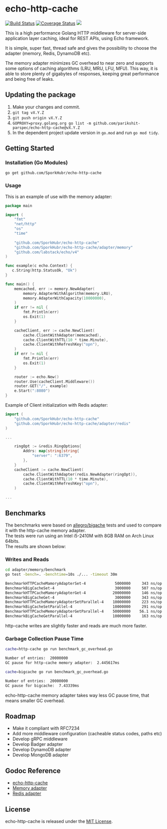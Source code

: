 # echo-http-cache
[![Build Status](https://travis-ci.org/victorspringer/http-cache.svg?branch=master)](https://travis-ci.org/victorspringer/http-cache) [![Coverage Status](https://coveralls.io/repos/github/victorspringer/http-cache/badge.svg?branch=master)](https://coveralls.io/github/victorspringer/http-cache?branch=master) [![](https://img.shields.io/badge/godoc-reference-5272B4.svg?style=flat)](https://godoc.org/github.com/SporkHubr/echo-http-cache)

This is a high performance Golang HTTP middleware for server-side application layer caching, ideal for REST APIs, using Echo framework.

It is simple, super fast, thread safe and gives the possibility to choose the adapter (memory, Redis, DynamoDB etc).

The memory adapter minimizes GC overhead to near zero and supports some options of caching algorithms (LRU, MRU, LFU, MFU). This way, it is able to store plenty of gigabytes of responses, keeping great performance and being free of leaks.

## Updating the package
1. Make your changes and commit.
2. `git tag vX.Y.Z`
3. `git push origin vX.Y.Z`
4. `GOPROXY=proxy.golang.org go list -m github.com/parikshit-parspec/echo-http-cache@vX.Y.Z`
5. In the dependent project update version in `go.mod` and run `go mod tidy`.
   
## Getting Started

### Installation (Go Modules)
`go get github.com/SporkHubr/echo-http-cache`

### Usage
This is an example of use with the memory adapter:

```go
package main

import (
    "fmt"
    "net/http"
    "os"
    "time"
    
    "github.com/SporkHubr/echo-http-cache"
    "github.com/SporkHubr/echo-http-cache/adapter/memory"
    "github.com/labstack/echo/v4"
)

func example(c echo.Context) {
   c.String(http.StatusOk, "Ok")
}

func main() {
    memcached, err := memory.NewAdapter(
        memory.AdapterWithAlgorithm(memory.LRU),
        memory.AdapterWithCapacity(10000000),
    )
    if err != nil {
        fmt.Println(err)
        os.Exit(1)
    }

    cacheClient, err := cache.NewClient(
        cache.ClientWithAdapter(memcached),
        cache.ClientWithTTL(10 * time.Minute),
        cache.ClientWithRefreshKey("opn"),
    )
    if err != nil {
        fmt.Println(err)
        os.Exit(1)
    }

    router := echo.New()
    router.Use(cacheClient.Middleware())
    router.GET("/", example)
    e.Start(":8080")
}
```

Example of Client initialization with Redis adapter:
```go
import (
    "github.com/SporkHubr/echo-http-cache"
    "github.com/SporkHubr/echo-http-cache/adapter/redis"
)

...

    ringOpt := &redis.RingOptions{
        Addrs: map[string]string{
            "server": ":6379",
        },
    }
    cacheClient := cache.NewClient(
        cache.ClientWithAdapter(redis.NewAdapter(ringOpt)),
        cache.ClientWithTTL(10 * time.Minute),
        cache.ClientWithRefreshKey("opn"),
    )

...
```

## Benchmarks
The benchmarks were based on [allegro/bigache](https://github.com/allegro/bigcache) tests and used to compare it with the http-cache memory adapter.<br>
The tests were run using an Intel i5-2410M with 8GB RAM on Arch Linux 64bits.<br>
The results are shown below:

### Writes and Reads
```bash
cd adapter/memory/benchmark
go test -bench=. -benchtime=10s ./... -timeout 30m

BenchmarkHTTPCacheMamoryAdapterSet-4             5000000     343 ns/op    172 B/op    1 allocs/op
BenchmarkBigCacheSet-4                           3000000     507 ns/op    535 B/op    1 allocs/op
BenchmarkHTTPCacheMamoryAdapterGet-4            20000000     146 ns/op      0 B/op    0 allocs/op
BenchmarkBigCacheGet-4                           3000000     343 ns/op    120 B/op    3 allocs/op
BenchmarkHTTPCacheMamoryAdapterSetParallel-4    10000000     223 ns/op    172 B/op    1 allocs/op
BenchmarkBigCacheSetParallel-4                  10000000     291 ns/op    661 B/op    1 allocs/op
BenchmarkHTTPCacheMemoryAdapterGetParallel-4    50000000    56.1 ns/op      0 B/op    0 allocs/op
BenchmarkBigCacheGetParallel-4                  10000000     163 ns/op    120 B/op    3 allocs/op
```
http-cache writes are slightly faster and reads are much more faster.

### Garbage Collection Pause Time
```bash
cache=http-cache go run benchmark_gc_overhead.go

Number of entries:  20000000
GC pause for http-cache memory adapter:  2.445617ms

cache=bigcache go run benchmark_gc_overhead.go

Number of entries:  20000000
GC pause for bigcache:  7.43339ms
```
echo-http-cache memory adapter takes way less GC pause time, that means smaller GC overhead.

## Roadmap
- Make it compliant with RFC7234
- Add more middleware configuration (cacheable status codes, paths etc)
- Develop gRPC middleware
- Develop Badger adapter
- Develop DynamoDB adapter
- Develop MongoDB adapter

## Godoc Reference
- [echo-http-cache](https://pkg.go.dev/github.com/SporkHubr/echo-http-cache)
- [Memory adapter](https://pkg.go.dev/github.com/SporkHubr/echo-http-cache/adapter/memory)
- [Redis adapter](https://pkg.go.dev/github.com/SporkHubr/echo-http-cache/adapter/redis)

## License
echo-http-cache is released under the [MIT License](https://github.com/SporkHubr/echo-http-cache/blob/master/LICENSE).
